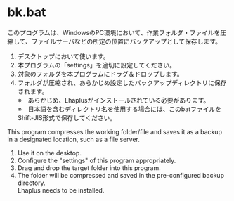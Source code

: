 # bk.bat

このプログラムは、WindowsのPC環境において、作業フォルダ・ファイルを圧縮して、ファイルサーバなどの所定の位置にバックアップとして保存します。
1. デスクトップにおいて使います。
1. 本プログラムの「settings」を適切に設定してください。
1. 対象のフォルダを本プログラムにドラグ＆ドロップします。
1. フォルダが圧縮され、あらかじめ設定したバックアップディレクトリに保存されます。  
※　あらかじめ、Lhaplusがインストールされている必要があります。  
※　日本語を含むディレクトリ名を使用する場合には、このbatファイルをShift-JIS形式で保存してください。

This program compresses the working folder/file and saves it as a backup in a designated location, such as a file server.
1. Use it on the desktop.
2. Configure the "settings" of this program appropriately.
3. Drag and drop the target folder into this program.
4. The folder will be compressed and saved in the pre-configured backup directory.  
Lhaplus needs to be installed.
